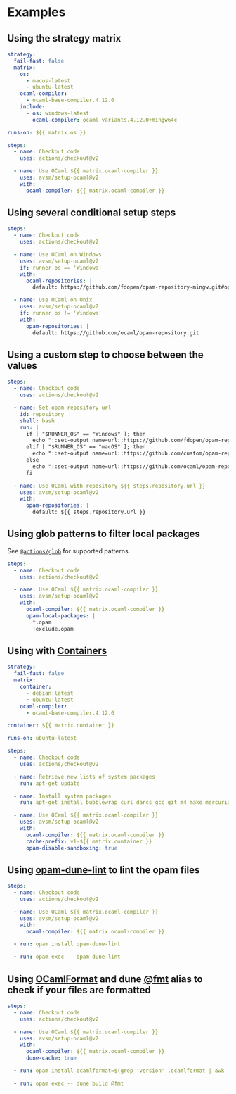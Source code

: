 # Examples

## Using the strategy matrix

<!-- prettier-ignore-start -->
```yml
strategy:
  fail-fast: false
  matrix:
    os:
      - macos-latest
      - ubuntu-latest
    ocaml-compiler:
      - ocaml-base-compiler.4.12.0
    include:
      - os: windows-latest
        ocaml-compiler: ocaml-variants.4.12.0+mingw64c

runs-on: ${{ matrix.os }}

steps:
  - name: Checkout code
    uses: actions/checkout@v2

  - name: Use OCaml ${{ matrix.ocaml-compiler }}
    uses: avsm/setup-ocaml@v2
    with:
      ocaml-compiler: ${{ matrix.ocaml-compiler }}
```
<!-- prettier-ignore-end -->

## Using several conditional setup steps

<!-- prettier-ignore-start -->
```yml
steps:
  - name: Checkout code
    uses: actions/checkout@v2

  - name: Use OCaml on Windows
    uses: avsm/setup-ocaml@v2
    if: runner.os == 'Windows'
    with:
      ocaml-repositories: |
        default: https://github.com/fdopen/opam-repository-mingw.git#opam2

  - name: Use OCaml on Unix
    uses: avsm/setup-ocaml@v2
    if: runner.os != 'Windows'
    with:
      opam-repositories: |
        default: https://github.com/ocaml/opam-repository.git
```
<!-- prettier-ignore-end -->

## Using a custom step to choose between the values

<!-- prettier-ignore-start -->
```yml
steps:
  - name: Checkout code
    uses: actions/checkout@v2

  - name: Set opam repository url
    id: repository
    shell: bash
    run: |
      if [ "$RUNNER_OS" == "Windows" ]; then
        echo "::set-output name=url::https://github.com/fdopen/opam-repository-mingw.git#opam2"
      elif [ "$RUNNER_OS" == "macOS" ]; then
        echo "::set-output name=url::https://github.com/custom/opam-repository.git#macOS"
      else
        echo "::set-output name=url::https://github.com/ocaml/opam-repository.git"
      fi

  - name: Use OCaml with repository ${{ steps.repository.url }}
    uses: avsm/setup-ocaml@v2
    with:
      opam-repositories: |
        default: ${{ steps.repository.url }}
```
<!-- prettier-ignore-end -->

## Using glob patterns to filter local packages

See
[`@actions/glob`](https://github.com/actions/toolkit/tree/main/packages/glob)
for supported patterns.

<!-- prettier-ignore-start -->
```yml
steps:
  - name: Checkout code
    uses: actions/checkout@v2

  - name: Use OCaml ${{ matrix.ocaml-compiler }}
    uses: avsm/setup-ocaml@v2
    with:
      ocaml-compiler: ${{ matrix.ocaml-compiler }}
      opam-local-packages: |
        *.opam
        !exclude.opam
```
<!-- prettier-ignore-end -->

## Using with [Containers](https://docs.github.com/en/actions/reference/workflow-syntax-for-github-actions#jobsjob_idcontainer)

<!-- prettier-ignore-start -->
```yml
strategy:
  fail-fast: false
  matrix:
    container:
      - debian:latest
      - ubuntu:latest
    ocaml-compiler:
      - ocaml-base-compiler.4.12.0

container: ${{ matrix.container }}

runs-on: ubuntu-latest

steps:
  - name: Checkout code
    uses: actions/checkout@v2

  - name: Retrieve new lists of system packages
    run: apt-get update

  - name: Install system packages
    run: apt-get install bubblewrap curl darcs gcc git m4 make mercurial patch rsync sudo unzip --yes

  - name: Use OCaml ${{ matrix.ocaml-compiler }}
    uses: avsm/setup-ocaml@v2
    with:
      ocaml-compiler: ${{ matrix.ocaml-compiler }}
      cache-prefix: v1-${{ matrix.container }}
      opam-disable-sandboxing: true
```
<!-- prettier-ignore-end -->

## Using [opam-dune-lint](https://github.com/ocurrent/opam-dune-lint) to lint the opam files

<!-- prettier-ignore-start -->
```yml
steps:
  - name: Checkout code
    uses: actions/checkout@v2

  - name: Use OCaml ${{ matrix.ocaml-compiler }}
    uses: avsm/setup-ocaml@v2
    with:
      ocaml-compiler: ${{ matrix.ocaml-compiler }}

  - run: opam install opam-dune-lint

  - run: opam exec -- opam-dune-lint
```
<!-- prettier-ignore-end -->

## Using [OCamlFormat](https://github.com/ocaml-ppx/ocamlformat) and dune [@fmt](https://dune.readthedocs.io/en/stable/formatting.html) alias to check if your files are formatted

<!-- prettier-ignore-start -->
```yml
steps:
  - name: Checkout code
    uses: actions/checkout@v2

  - name: Use OCaml ${{ matrix.ocaml-compiler }}
    uses: avsm/setup-ocaml@v2
    with:
      ocaml-compiler: ${{ matrix.ocaml-compiler }}
      dune-cache: true

  - run: opam install ocamlformat=$(grep 'version' .ocamlformat | awk -F '=' '{ print $2 }')

  - run: opam exec -- dune build @fmt
```
<!-- prettier-ignore-end -->
